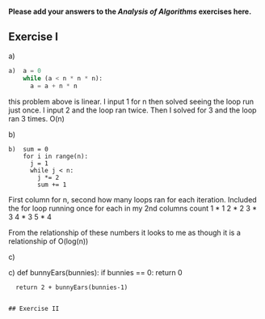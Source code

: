 #### Please add your answers to the ***Analysis of  Algorithms*** exercises here.

## Exercise I

a)

```python
a)  a = 0
    while (a < n * n * n):
      a = a + n * n
```
this problem above is linear. I input 1 for n then solved seeing the loop run just once. I input 2 and the loop ran twice. Then I solved for 3 and the loop ran 3 times. O(n)


b)

```
b)  sum = 0
    for i in range(n):
      j = 1
      while j < n:
        j *= 2
        sum += 1
```
First column for n, second how many loops ran for each iteration. Included the for loop running once for each in my 2nd columns count
1 * 1
2 * 2
3 * 3
4 * 3
5 * 4

From the relationship of these numbers it looks to me as though it is a relationship of O(log(n))


c)

c)  def bunnyEars(bunnies):
      if bunnies == 0:
        return 0

      return 2 + bunnyEars(bunnies-1)
```

## Exercise II


